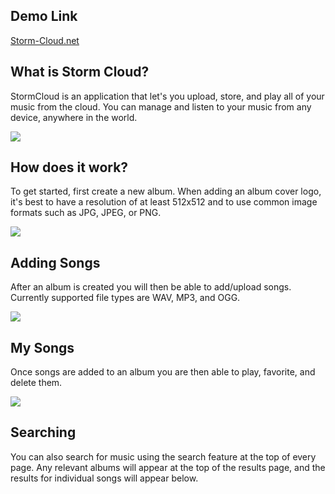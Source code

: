 ## Demo Link

[Storm-Cloud.net](https://thesoundcloud.herokuapp.com/)

## What is Storm Cloud?

StormCloud is an application that let's you upload, store, and play all of your music from the cloud. You can manage and listen to your music from any device, anywhere in the world. 

![](https://github.com/beingabeer/Storm-Cloud/blob/master/music_project/reade_png/homepage.png)

## How does it work?

To get started, first create a new album. When adding an album cover logo, it's best to have a resolution of at least 512x512 and to use common image formats such as JPG, JPEG, or PNG.

![](https://github.com/beingabeer/Storm-Cloud/blob/master/music_project/reade_png/albums.png)

## Adding Songs

After an album is created you will then be able to add/upload songs. Currently supported file types are WAV, MP3, and OGG.

![](https://github.com/beingabeer/Storm-Cloud/blob/master/music_project/reade_png/add_song.PNG)


## My Songs

Once songs are added to an album you are then able to play, favorite, and delete them.

![](https://github.com/beingabeer/Storm-Cloud/blob/master/music_project/reade_png/detail.png)


## Searching

You can also search for music using the search feature at the top of every page. Any relevant albums will appear at the top of the results page, and the results for individual songs will appear below. 
